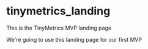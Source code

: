 # tinymetrics_landing
This is the TinyMetrics MVP landing page 

We're going to use this landing page for our first MVP
